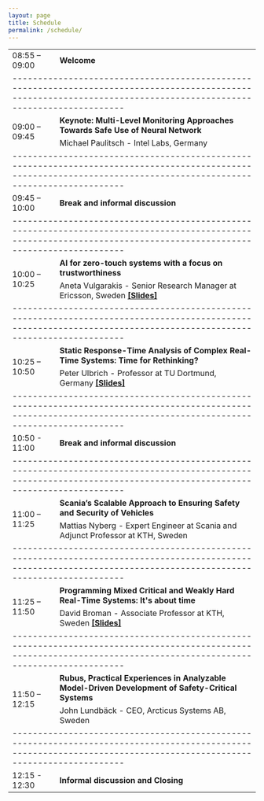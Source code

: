 ```yaml
---
layout: page
title: Schedule
permalink: /schedule/
---
```


<table>
    <tbody>
        <tr>
          <td>08:55 – 09:00</td>
          <td><b>Welcome</b></td>
        </tr>
        <tr>
          <td colspan=2>
          -------------------------------------------------------------------------------------------------------------------------------------------------------------------
          </td>
        </tr>
        <tr>
            <td rowspan=2>09:00 – 09:45</td>
            <td><b>Keynote: Multi-Level Monitoring Approaches Towards Safe Use of Neural Network</b></td>
        </tr>
        <tr>
            <td>Michael Paulitsch - Intel Labs, Germany</td>
        </tr>
        <tr>
          <td colspan=2>
          -------------------------------------------------------------------------------------------------------------------------------------------------------------------
          </td>
        </tr>
        <tr>
          <td>09:45 – 10:00</td>
          <td><b>Break and informal discussion</b></td>
        </tr>
        <tr>
          <td colspan=2>
          -------------------------------------------------------------------------------------------------------------------------------------------------------------------
          </td>
        </tr>
        <tr>
            <td rowspan=2>10:00 – 10:25</td>
            <td><b>AI for zero-touch systems with a focus on trustworthiness</b></td>
        </tr>
        <tr>
            <td>Aneta Vulgarakis - Senior Research Manager at Ericsson, Sweden <a href="https://dependablesecuresystemsworkshop.github.io/files/vulgarakis-castor-workshop-dec-2020.pdf" target="_blank"><b>[Slides]</b></a></td>
        </tr>
        <tr>
          <td colspan=2>
          -------------------------------------------------------------------------------------------------------------------------------------------------------------------
          </td>
        </tr>
        <tr>
            <td rowspan=2>10:25 – 10:50</td>
            <td><b>Static Response-Time Analysis of Complex Real-Time Systems: Time for Rethinking?</b></td>
        </tr>
        <tr>
            <td>Peter Ulbrich - Professor at TU Dortmund, Germany <a href="https://dependablesecuresystemsworkshop.github.io/files/ulbrich-castor-workshop-dec-2020.pdf" target="_blank"><b>[Slides]</b></a></td>
        </tr>
        <tr>
          <td colspan=2>
          -------------------------------------------------------------------------------------------------------------------------------------------------------------------
          </td>
        </tr>
        <tr>
          <td>10:50 - 11:00</td>
          <td><b>Break and informal discussion</b></td>
        </tr>
        <tr>
          <td colspan=2>
          -------------------------------------------------------------------------------------------------------------------------------------------------------------------
          </td>
        </tr>
        <tr>
            <td rowspan=2>11:00 – 11:25</td>
            <td><b>Scania’s Scalable Approach to Ensuring Safety and Security of Vehicles</b></td>
        </tr>
        <tr>
            <td>Mattias Nyberg - Expert Engineer at Scania and Adjunct Professor at KTH, Sweden</td>
        </tr>
        <tr>
          <td colspan=2>
          -------------------------------------------------------------------------------------------------------------------------------------------------------------------
          </td>
        </tr>
        <tr>
            <td rowspan=2>11:25 – 11:50</td>
            <td><b>Programming Mixed Critical and Weakly Hard Real-Time Systems: It's about time</b></td>
        </tr>
        <tr>
            <td>David Broman - Associate Professor at KTH, Sweden <a href="https://dependablesecuresystemsworkshop.github.io/files/broman-castor-workshop-dec-2020.pdf" target="_blank"><b>[Slides]</b></a></td>
        </tr>
        <tr>
          <td colspan=2>
          -------------------------------------------------------------------------------------------------------------------------------------------------------------------
          </td>
        </tr>
        <tr>
            <td rowspan=2>11:50 – 12:15</td>
            <td><b>Rubus, Practical Experiences in Analyzable Model-Driven Development of Safety-Critical Systems</b></td>
        </tr>
        <tr>
            <td>John Lundbäck - CEO, Arcticus Systems AB, Sweden</td>
        </tr>
        <tr>
          <td colspan=2>
          -------------------------------------------------------------------------------------------------------------------------------------------------------------------
          </td>
        </tr>
        <tr>
          <td>12:15 - 12:30</td>
          <td><b>Informal discussion and Closing</b></td>
        </tr>
    </tbody>
</table>
